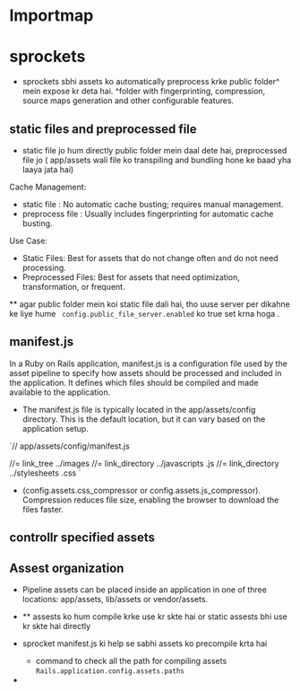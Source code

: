 # Importmap 


# sprockets 
- sprockets sbhi assets ko automatically preprocess krke public folder^ mein expose kr deta hai. 
^folder with fingerprinting, compression, source maps generation and other configurable features.

## static files and preprocessed file 
- static file jo hum directly public folder mein daal dete hai, preprocessed file jo ( app/assets wali file ko transpiling and bundling hone ke baad yha laaya jata hai)

Cache Management:
- static file : No automatic cache busting; requires manual management.
- preprocess file :  Usually includes fingerprinting for automatic cache busting.

Use Case:
- Static Files: Best for assets that do not change often and do not need processing.
- Preprocessed Files: Best for assets that need optimization, transformation, or frequent.

** agar public folder mein koi static file dali hai, tho uuse server per dikahne ke liye hume ` config.public_file_server.enabled` ko true set krna hoga . 

## manifest.js
In a Ruby on Rails application, manifest.js is a configuration file used by the asset pipeline to specify how assets should be processed and included in the application. It defines which files should be compiled and made available to the application.

- The manifest.js file is typically located in the app/assets/config directory. This is the default location, but it can vary based on the application setup.

`// app/assets/config/manifest.js

//= link_tree ../images
//= link_directory ../javascripts .js
//= link_directory ../stylesheets .css
`


- (config.assets.css_compressor or config.assets.js_compressor). Compression reduces file size, enabling the browser to download the files faster.

## controllr specified assets 



## Assest organization 
- Pipeline assets can be placed inside an application in one of three locations: app/assets, lib/assets or vendor/assets.
- ** assests ko hum compile krke use kr skte hai or static assests bhi use kr skte hai directly 

- sprocket manifest.js ki help se sabhi assets ko precompile krta hai 
    - command to check all the path for compiling assets 
        `Rails.application.config.assets.paths`

- 
